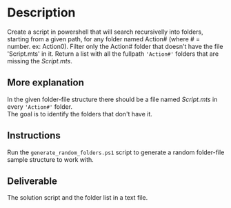 # Description
Create a script in powershell that will search recursivelly into folders, starting from a given path, for any folder named Action# (where # = number. ex: Action0). Filter only the Action# folder that doesn't have the file 'Script.mts' in it.
Return a list with all the fullpath `'Action#'` folders that are missing the *Script.mts*.

## More explanation
In the given folder-file structure there should be a file named *Script.mts* in every `'Action#'` folder.  
The goal is to identify the folders that don't have it.

## Instructions
Run the `generate_random_folders.ps1` script to generate a random folder-file sample structure to work with.

## Deliverable
The solution script and the folder list in a text file.
